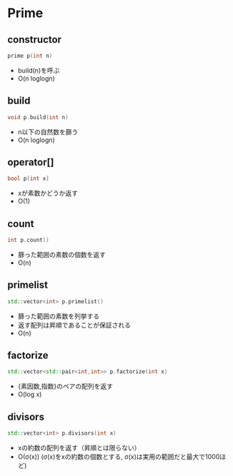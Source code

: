 # Prime
## constructor
```cpp
prime p(int n)
```
* build(n)を呼ぶ
* O(n loglogn)
## build
```cpp
void p.build(int n)
```
* n以下の自然数を篩う
* O(n loglogn)
## operator[]
```cpp
bool p[int x]
```
* xが素数かどうか返す
* O(1)
## count
```cpp
int p.count()
```
* 篩った範囲の素数の個数を返す
* O(n)
## primelist
```cpp
std::vector<int> p.primelist()
```
* 篩った範囲の素数を列挙する
* 返す配列は昇順であることが保証される
* O(n)
## factorize
```cpp
std::vector<std::pair<int,int>> p.factorize(int x)
```
* {素因数,指数}のペアの配列を返す
* O(log x)
## divisors
```cpp
std::vector<int> p.divisors(int x)
```
* xの約数の配列を返す（昇順とは限らない）
* O(σ(x)) (σ(x)をxの約数の個数とする, σ(x)は実用の範囲だと最大で1000ほど)
